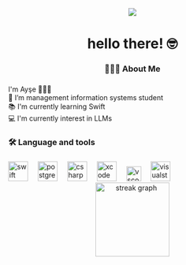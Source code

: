 <div align="center">
  <img src="https://visitor-badge.laobi.icu/badge?page_id=aysecetin.aysecetin&"  />
</div>

###

<h1 align="center"> hello there! 🤓</h1>

###

<h3 align="center">👩🏻‍💻 About Me </h3>

###

<p align="left">I'm Ayşe 🌝🌝🌝 <br> 🔭 I’m management information systems student <br> 📚 I'm currently learning Swift<br> 💻 I'm currently interest in LLMs </p>

###

<h3 align="left">🛠 Language and tools</h3>

###
<div align="left">
  <!-- Swift -->
  <img src="https://cdn.jsdelivr.net/gh/devicons/devicon/icons/swift/swift-original.svg" height="40" alt="swift logo" />
  <img width="12" />
  
  <!-- PostgreSQL -->
  <img src="https://cdn.jsdelivr.net/gh/devicons/devicon/icons/postgresql/postgresql-original.svg" height="40" alt="postgresql logo" />
  <img width="12" />

  <!-- C# -->
  <img src="https://cdn.jsdelivr.net/gh/devicons/devicon/icons/csharp/csharp-original.svg" height="40" alt="csharp logo" />
  <img width="12" />

  <!-- Xcode -->
  <img src="https://cdn.jsdelivr.net/gh/devicons/devicon/icons/xcode/xcode-original.svg" height="40" alt="xcode logo" />
  <img width="12" />

  <!-- VS Code -->
  <img src="https://cdn.jsdelivr.net/gh/devicons/devicon/icons/vscode/vscode-original.svg" height="30" alt="vscode logo" />
  <img width="12" />

  <!-- Visual Studio -->
  <img src="https://cdn.jsdelivr.net/gh/devicons/devicon/icons/visualstudio/visualstudio-plain.svg" height="40" alt="visualstudio logo" />
  <img width="12" />
</div>



<div align="center">
  <img src="https://streak-stats.demolab.com?user=maurodesouza&locale=en&mode=daily&theme=dracula&hide_border=false&border_radius=5&order=3" height="150" alt="streak graph"  />
</div>


